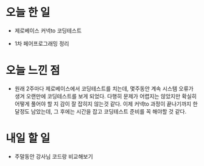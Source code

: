 # 오늘 한 일

-   제로베이스 커넥to 코딩테스트

-   1차 페어프로그래밍 정리

# 오늘 느낀 점

-   원래 2주마다 제로베이스에서 코딩테스트를 치는데, 몇주동안 계속 시스템 오류가 생겨 오랜만에 코딩테스트를 보게 되었다. 다행히 문제가 어렵지는 않았지만 확실히 어떻게 풀어야 할 지 감이 잘 잡히지 않는것 같다. 이제 커넥to 과정이 끝나기까지 한달정도 남았는데, 그 후에는 시간을 잡고 코딩테스트 준비를 꼭 해야할 것 같다.

# 내일 할 일

-   주말동안 강사님 코드랑 비교해보기
